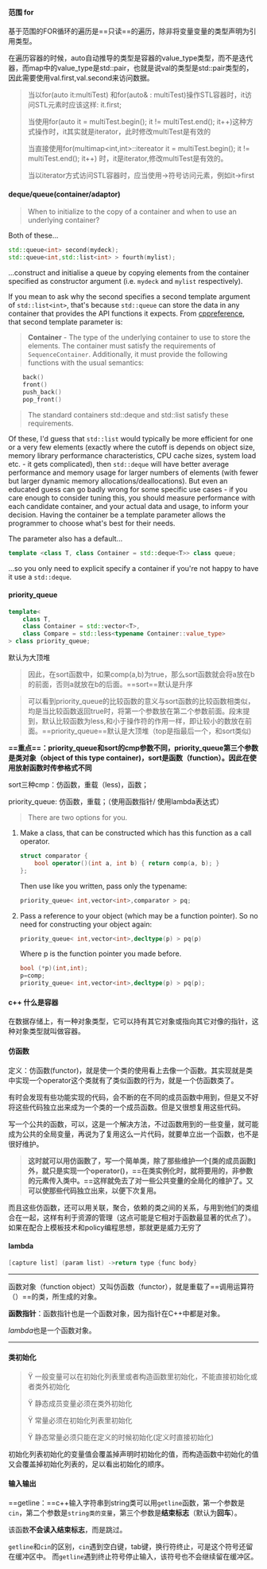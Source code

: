 #### 范围 for

基于范围的FOR循环的遍历是==只读==的遍历，除非将变量变量的类型声明为引用类型。

 在遍历容器的时候，auto自动推导的类型是容器的value_type类型，而不是迭代器，而map中的value_type是std::pair，也就是说val的类型是std::pair类型的，因此需要使用val.first,val.second来访问数据。

> 当以for(auto it:multiTest) 和for(auto& : multiTest)操作STL容器时，it访问STL元素时应该这样: it.first;   
>
> 当使用for(auto it = multiTest.begin(); it != multiTest.end(); it++)这种方式操作时，it其实就是iterator，此时修改multiTest是有效的
>
> 当直接使用for(multimap<int,int>::itereator it = multiTest.begin(); it != multiTest.end(); it++) 时，it是iterator,修改multiTest是有效的。
>
> 当以iterator方式访问STL容器时，应当使用->符号访问元素，例如it->first



#### deque/queue(container/adaptor)

> When to initialize to the copy of a container and when to use an underlying container?

Both of these...

```cpp
std::queue<int> second(mydeck);
std::queue<int,std::list<int> > fourth(mylist);
```

...construct and initialise a queue by copying elements from the container specified as constructor argument (i.e. `mydeck` and `mylist` respectively).

If you mean to ask why the second specifies a second template argument of `std::list<int>`, that's because `std::queue` can store the data in any container that provides the API functions it expects. From [cppreference](http://en.cppreference.com/w/cpp/container/queue), that second template parameter is:

> **Container** - The type of the underlying container to use to store the elements. The container must satisfy the requirements of `SequenceContainer`. Additionally, it must provide the following functions with the usual semantics:

```cpp
    back()
    front()
    push_back()
    pop_front() 
```

> The standard containers std::deque and std::list satisfy these requirements.

Of these, I'd guess that `std::list` would typically be more efficient for one or a very few elements (exactly where the cutoff is depends on object size, memory library performance characteristics, CPU cache sizes, system load etc. - it gets complicated), then `std::deque` will have better average performance and memory usage for larger numbers of elements (with fewer but larger dynamic memory allocations/deallocations). But even an educated guess can go badly wrong for some specific use cases - if you care enough to consider tuning this, you should measure performance with each candidate container, and your actual data and usage, to inform your decision. Having the container be a template parameter allows the programmer to choose what's best for their needs.

The parameter also has a default...

```cpp
template <class T, class Container = std::deque<T>> class queue;
```

...so you only need to explicit specify a container if you're not happy to have it use a `std::deque`.



#### priority_queue

```c++
template<
    class T,
    class Container = std::vector<T>,
    class Compare = std::less<typename Container::value_type>
> class priority_queue;
```

默认为大顶堆

> 因此，在sort函数中，如果comp(a,b)为true，那么sort函数就会将a放在b的前面，否则a就放在b的后面。==sort==默认是升序

>可以看到priority_queue的比较函数的意义与sort函数的比较函数相类似，均是当比较函数返回true时，将第一个参数放在第二个参数前面。段末提到，默认比较函数为less<T>,和小于操作符的作用一样，即让较小的数放在前面。==priority_queue==默认是大顶堆（top是指最后一个，和sort类似)

**==重点==：priority_queue和sort的cmp参数不同，priority_queue第三个参数是类对象（object of this type container)，sort是函数（function）。因此在使用放射函数时传参格式不同**

sort三种cmp：仿函数，重载（less<type>)，函数；

priority_queue: 仿函数，重载；（使用函数指针/ 使用lambda表达式）

> There are two options for you.

1. Make a class, that can be constructed which has this function as a call operator.

   ```cpp
   struct comparator {
       bool operator()(int a, int b) { return comp(a, b); }
   };
   ```

   Then use like you written, pass only the typename:

   ```cpp
   priority_queue< int,vector<int>,comparator > pq;
   ```

2. Pass a reference to your object (which may be a function pointer). So no need for constructing your object again:

   ```cpp
   priority_queue< int,vector<int>,decltype(p) > pq(p)
   ```

   Where p is the function pointer you made before.

   ```cpp
   bool (*p)(int,int);
   p=comp;
   priority_queue< int,vector<int>,decltype(p) > pq(p);
   ```

#### c++ 什么是容器

在数据存储上，有一种对象类型，它可以持有其它对象或指向其它对像的指针，这种对象类型就叫做容器。

#### 仿函数

定义：仿函数(functor)，就是使一个类的使用看上去像一个函数。其实现就是类中实现一个operator这个类就有了类似函数的行为，就是一个仿函数类了。

有时会发现有些功能实现的代码，会不断的在不同的成员函数中用到，但是又不好将这些代码独立出来成为一个类的一个成员函数。但是又很想复用这些代码。

写一个公共的函数，可以，这是一个解决方法，不过函数用到的一些变量，就可能成为公共的全局变量，再说为了复用这么一片代码，就要单立出一个函数，也不是很好维护。

> **这时就可以用仿函数了，写一个简单类，除了那些维护一个[类的成员函数]外，就只是实现一个operator()，==在类实例化时，就将要用的，非参数的元素传入类中。==这样就免去了对一些公共变量的全局化的维护了。又可以使那些代码独立出来，以便下次复用。**

而且这些仿函数，还可以用关联，聚合，依赖的类之间的关系，与用到他们的类组合在一起，这样有利于资源的管理（这点可能是它相对于函数最显著的优点了）。如果在配合上模板技术和policy编程思想，那就更是威力无穷了

#### lambda

```cpp
[capture list] (param list) ->return type {func body}
```

**************

函数对象（function object）又叫仿函数（functor），就是重载了==调用运算符（）==的类，所生成的对象。

**函数指针**：函数指针也是一个函数对象，因为指针在C++中都是对象。

*lambda*也是一个函数对象。

********************

#### 类初始化

> Ÿ 一般变量可以在初始化列表里或者构造函数里初始化，不能直接初始化或者类外初始化
>
> Ÿ 静态成员变量必须在类外初始化
>
> Ÿ 常量必须在初始化列表里初始化
>
> Ÿ 静态常量必须只能在定义的时候初始化(定义时直接初始化)

初始化列表初始化的变量值会覆盖掉声明时初始化的值，而构造函数中初始化的值又会覆盖掉初始化列表的，足以看出初始化的顺序。



#### 输入输出

==getline：==c++输入字符串到string类可以用`getline`函数，第一个参数是`cin`，第二个参数是`string类的变量`，第三个参数是**结束标志**（默认为**回车**）。

该函数**不会读入结束标志**，而是跳过。

`getline`和`cin`的区别，`cin`遇到空白键，tab键，换行符终止，可是这个符号还留在缓冲区中。
而`getline`遇到终止符号停止输入，该符号也不会继续留在缓冲区。

